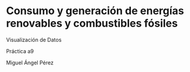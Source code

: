 # Consumo y generación de energías renovables y combustibles fósiles

Visualización de Datos

Práctica a9

Miguel Ángel Pérez
